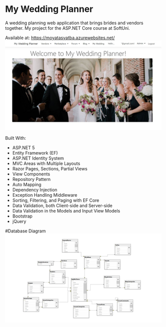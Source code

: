 # My Wedding Planner

 
A wedding planning web application that brings brides and vendors together.
My project for the ASP.NET Core course at SoftUni.

Available at: https://moyatasvatba.azurewebsites.net/
![](images/IndexPage.JPG)

Built With:
* ASP.NET 5
* Entity Framework (EF)
* ASP.NET Identity System
* MVC Areas with Multiple Layouts
* Razor Pages, Sections, Partial Views
* View Components
* Repository Pattern
* Auto Mapping
* Dependency Injection
* Exception Handling Middleware
* Sorting, Filtering, and Paging with EF Core
* Data Validation, both Client-side and Server-side
* Data Validation in the Models and Input View Models
* Bootstrap
* jQuery

#Database Diagram
![](images/dbDiagram.JPG)
